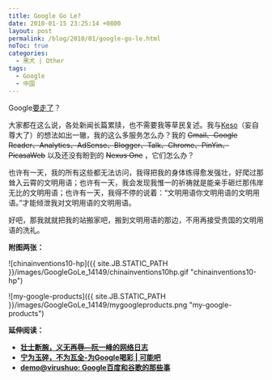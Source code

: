 ```yaml
---
title: Google Go Le?
date: 2010-01-15 23:25:14 +0800
layout: post
permalink: /blog/2010/01/google-go-le.html
noToc: true
categories:
  - 黑犬 | Other
tags:
  - Google
  - 中国
---
```

Google[要走了](http://googleblog.blogspot.com/2010/01/new-approach-to-china.html "Official Google Blog: A new approach to China")？

大家都在这么说，各处新闻长篇累牍，也不需要我等草民复述。我与[Keso](http://blog.donews.com/keso/archive/2010/01/13/1580275.aspx "三言二拍：Google退出中国 - 对牛乱弹琴 | Playin")（妄自尊大了）的想法如出一辙，我的这么多服务怎么办？我的 ~~Gmail、Google Reader、Analytics、AdSense、Blogger、Talk、Chrome、PinYin、PicasaWeb~~ 以及还没有盼到的 ~~Nexus One~~ ，它们怎么办？

也许有一天，我的所有这些都无法访问，我得把我的身体练得愈发强壮，好爬过那耸入云霄的文明用语；也许有一天，我会发现我惟一的祈祷就是能亲手砸烂那伟岸无比的文明用语；也许有一天，我得不停的说着：“文明用语你文明用语的文明用语。”才能倾泄我对文明用语的文明用语。

好吧，那我就就把我的站搬家吧，搬到文明用语的那边，不用再接受贵国的文明用语的洗礼。

**附图两张：**

<!--more-->

  ![chinainventions10-hp]({{ site.JB.STATIC_PATH }}/images/GoogleGoLe_14149/chinainventions10hp.gif "chinainventions10-hp")

  ![my-google-products]({{ site.JB.STATIC_PATH }}/images/GoogleGoLe_14149/mygoogleproducts.png "my-google-products")

**延伸阅读：**

*   **[壮士断腕，义无再辱—阮一峰的网络日志](http://www.ruanyifeng.com/blog/2010/01/google_to_quit_china.html "壮士断腕，义无再辱 - 阮一峰的网络日志")**
*   **[宁为玉碎，不为瓦全-为Google喝彩 | 可能吧](http://www.kenengba.com/post/2248.html "宁为玉碎，不为瓦全-为Google喝彩 | 可能吧")**
*   **[demo@virushuo: Google百度和谷歌的那些事](http://blog.devep.net/virushuo/2010/01/14/blog56google_blogtinyfool_1_go.html "demo@virushuo: Google百度和谷歌的那些事")**